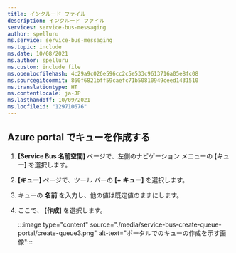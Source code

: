 ```yaml
---
title: インクルード ファイル
description: インクルード ファイル
services: service-bus-messaging
author: spelluru
ms.service: service-bus-messaging
ms.topic: include
ms.date: 10/08/2021
ms.author: spelluru
ms.custom: include file
ms.openlocfilehash: 4c29a9c026e596cc2c5e533c9613716a05e8fc08
ms.sourcegitcommit: 860f6821bff59caefc71b50810949ceed1431510
ms.translationtype: HT
ms.contentlocale: ja-JP
ms.lasthandoff: 10/09/2021
ms.locfileid: "129710676"
---
```

## <a name="create-a-queue-in-the-azure-portal"></a>Azure portal でキューを作成する
1. **[Service Bus 名前空間]** ページで、左側のナビゲーション メニューの **[キュー]** を選択します。
1. **[キュー]** ページで、ツール バーの **[+ キュー]** を選択します。
1. キューの **名前** を入力し、他の値は既定値のままにします。
1. ここで、 **[作成]** を選択します。
 
    :::image type="content" source="./media/service-bus-create-queue-portal/create-queue3.png" alt-text="ポータルでのキューの作成を示す画像":::

